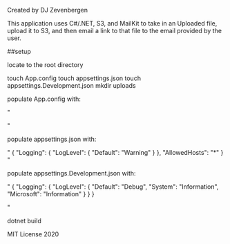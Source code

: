 Created by DJ Zevenbergen

This application uses C#/.NET, S3, and MailKit to take in an Uploaded file, upload it to S3, and then email a link to that file to the email provided by the user.

##setup

locate to the root directory

touch App.config
touch appsettings.json
touch appsettings.Development.json
mkdir uploads


populate App.config with:

"
<?xml version="1.0" encoding="utf-8" ?>
<configuration>
  <appSettings>
    <add key="AWSAccessKey" value="request-access-key-or-admin-policy-from-me"/>
    <add key="AWSSecretKey" value="request-access-key-or-admin-policy-from-me"/>
    <add key="AWSRegion" value="us-east-1"/>
  </appSettings>
</configuration>

"

populate appsettings.json with:

"
{
  "Logging": {
    "LogLevel": {
      "Default": "Warning"
    }
  },
  "AllowedHosts": "*"
}
"

populate appsettings.Development.json with:

"
{
  "Logging": {
    "LogLevel": {
      "Default": "Debug",
      "System": "Information",
      "Microsoft": "Information"
    }
  }
}

"


dotnet build

MIT License 2020